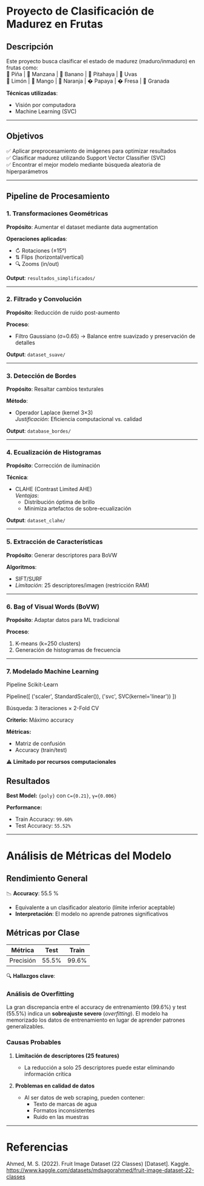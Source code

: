 # Proyecto de Clasificación de Madurez en Frutas

## Descripción  
Este proyecto busca clasificar el estado de madurez (maduro/inmaduro) en frutas como:  
🍍 Piña | 🍎 Manzana | 🍌 Banano | 🐉 Pitahaya | 🍇 Uvas  
🍋 Limón | 🥭 Mango | 🍊 Naranja | � Papaya | � Fresa | 🍈 Granada  

**Técnicas utilizadas**:  
- Visión por computadora  
- Machine Learning (SVC)  

---

## Objetivos  
✅ Aplicar preprocesamiento de imágenes para optimizar resultados  
✅ Clasificar madurez utilizando Support Vector Classifier (SVC)  
✅ Encontrar el mejor modelo mediante búsqueda aleatoria de hiperparámetros  

---

## Pipeline de Procesamiento  

### 1. Transformaciones Geométricas  
**Propósito**: Aumentar el dataset mediante data augmentation  

**Operaciones aplicadas**:  
- ↻ Rotaciones (±15°)  
- ⇅ Flips (horizontal/vertical)  
- 🔍 Zooms (in/out)  

**Output**: `resultados_simplificados/`  

---

### 2. Filtrado y Convolución  
**Propósito**: Reducción de ruido post-aumento  

**Proceso**:  
- Filtro Gaussiano (σ=0.65) → Balance entre suavizado y preservación de detalles  

**Output**: `dataset_suave/`  

---

### 3. Detección de Bordes  
**Propósito**: Resaltar cambios texturales  

**Método**:  
- Operador Laplace (kernel 3×3)  
  *Justificación*: Eficiencia computacional vs. calidad  

**Output**: `database_bordes/`  

---

### 4. Ecualización de Histogramas  
**Propósito**: Corrección de iluminación  

**Técnica**:  
- CLAHE (Contrast Limited AHE)  
  *Ventajas*:  
  - Distribución óptima de brillo  
  - Minimiza artefactos de sobre-ecualización  

**Output**: `dataset_clahe/`  

---

### 5. Extracción de Características  
**Propósito**: Generar descriptores para BoVW  

**Algoritmos**:  
- SIFT/SURF  
- *Limitación*: 25 descriptores/imagen (restricción RAM)  

---

### 6. Bag of Visual Words (BoVW)  
**Propósito**: Adaptar datos para ML tradicional  

**Proceso**:  
1. K-means (k=250 clusters)  
2. Generación de histogramas de frecuencia  

---

### 7. Modelado Machine Learning  

 Pipeline Scikit-Learn  

Pipeline([
    ('scaler', StandardScaler()),
    ('svc', SVC(kernel='linear'))
])


 Búsqueda: 3 iteraciones × 2-Fold CV

**Criterio:** Máximo accuracy

**Métricas:**
- Matriz de confusión
- Accuracy (train/test)

⚠️ **Limitado por recursos computacionales**

## Resultados

**Best Model:** `{poly}` con `C={0.21}`, `γ={0.006}`

**Performance:**
- Train Accuracy: `99.60%`
- Test Accuracy: `55.52%`
---
# Análisis de Métricas del Modelo

## Rendimiento General
📉 **Accuracy**: 55.5 %  
- Equivalente a un clasificador aleatorio (límite inferior aceptable)
- **Interpretación**: El modelo no aprende patrones significativos

## Métricas por Clase
| Métrica       | Test | Train |
|---------------|----------------------|-------------------|
| Precisión     | 55.5%                  | 99.6%               |


🔍 **Hallazgos clave**:
### Análisis de Overfitting
La gran discrepancia entre el accuracy de entrenamiento (99.6%) y test (55.5%) indica un **sobreajuste severo** (*overfitting*). El modelo ha memorizado los datos de entrenamiento en lugar de aprender patrones generalizables.

### Causas Probables

1. **Limitación de descriptores (25 features)**
   - La reducción a solo 25 descriptores puede estar eliminando información crítica

2. **Problemas en calidad de datos**
   - Al ser datos de web scraping, pueden contener:
     - Texto de marcas de agua
     - Formatos inconsistentes
     - Ruido en las muestras

---
# Referencias
Ahmed, M. S. (2022). Fruit Image Dataset (22 Classes) [Dataset]. Kaggle. https://www.kaggle.com/datasets/mdsagorahmed/fruit-image-dataset-22-classes
  